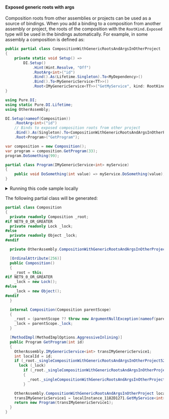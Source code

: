 #### Exposed generic roots with args

Composition roots from other assemblies or projects can be used as a source of bindings. When you add a binding to a composition from another assembly or project, the roots of the composition with the `RootKind.Exposed` type will be used in the bindings automatically. For example, in some assembly a composition is defined as:
```c#
public partial class CompositionWithGenericRootsAndArgsInOtherProject
{
    private static void Setup() =>
        DI.Setup()
            .Hint(Hint.Resolve, "Off")
            .RootArg<int>("id")
            .Bind().As(Lifetime.Singleton).To<MyDependency>()
            .Bind().To<MyGenericService<TT>>()
            .Root<IMyGenericService<TT>>("GetMyService", kind: RootKinds.Exposed);
}
```


```c#
using Pure.DI;
using static Pure.DI.Lifetime;
using OtherAssembly;

DI.Setup(nameof(Composition))
    .RootArg<int>("id")
    // Binds to exposed composition roots from other project
    .Bind().As(Singleton).To<CompositionWithGenericRootsAndArgsInOtherProject>()
    .Root<Program>("GetProgram");

var composition = new Composition();
var program = composition.GetProgram(33);
program.DoSomething(99);

partial class Program(IMyGenericService<int> myService)
{
    public void DoSomething(int value) => myService.DoSomething(value);
}
```

<details>
<summary>Running this code sample locally</summary>

- Make sure you have the [.NET SDK 9.0](https://dotnet.microsoft.com/en-us/download/dotnet/9.0) or later is installed
```bash
dotnet --list-sdk
```
- Create a net9.0 (or later) console application
```bash
dotnet new console -n Sample
```
- Add reference to NuGet package
  - [Pure.DI](https://www.nuget.org/packages/Pure.DI)
```bash
dotnet add package Pure.DI
```
- Copy the example code into the _Program.cs_ file

You are ready to run the example 🚀
```bash
dotnet run
```

</details>

The following partial class will be generated:

```c#
partial class Composition
{
  private readonly Composition _root;
#if NET9_0_OR_GREATER
  private readonly Lock _lock;
#else
  private readonly Object _lock;
#endif

  private OtherAssembly.CompositionWithGenericRootsAndArgsInOtherProject? _singleCompositionWithGenericRootsAndArgsInOtherProject52;

  [OrdinalAttribute(256)]
  public Composition()
  {
    _root = this;
#if NET9_0_OR_GREATER
    _lock = new Lock();
#else
    _lock = new Object();
#endif
  }

  internal Composition(Composition parentScope)
  {
    _root = (parentScope ?? throw new ArgumentNullException(nameof(parentScope)))._root;
    _lock = parentScope._lock;
  }

  [MethodImpl(MethodImplOptions.AggressiveInlining)]
  public Program GetProgram(int id)
  {
    OtherAssembly.IMyGenericService<int> transIMyGenericService1;
    int localId = id;
    if (_root._singleCompositionWithGenericRootsAndArgsInOtherProject52 is null)
      lock (_lock)
        if (_root._singleCompositionWithGenericRootsAndArgsInOtherProject52 is null)
        {
          _root._singleCompositionWithGenericRootsAndArgsInOtherProject52 = new OtherAssembly.CompositionWithGenericRootsAndArgsInOtherProject();
        }

    OtherAssembly.CompositionWithGenericRootsAndArgsInOtherProject localInstance_1182D1271 = _root._singleCompositionWithGenericRootsAndArgsInOtherProject52;
    transIMyGenericService1 = localInstance_1182D1271.GetMyService<int>(localId);
    return new Program(transIMyGenericService1);
  }
}
```


